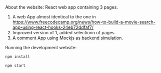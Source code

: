About the website:
React web app containing 3 pages.

1. A web App almost identical to the one in https://www.freecodecamp.org/news/how-to-build-a-movie-search-app-using-react-hooks-24eb72ddfaf7/
2. Improved version of 1, added selectionn of pages.
3. A comment App using Mockjs as backend simulation.

Running the development website:

```bash
npm install
```

```bash
npm start
```

